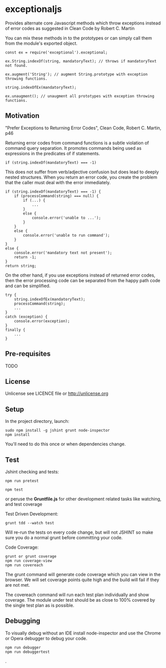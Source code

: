 # exceptionaljs

Provides alternate core Javascript methods which throw exceptions instead of error codes as suggested in Clean Code by Robert C. Martin

You can mix these methods in to the prototypes or can simply call them from the module's exported object.

    const ex = require('exceptional').exceptional;
    
    ex.String.indexOf(string, mandatoryText); // throws if mandatoryText not found.
    
    ex.augment('String'); // augment String.prototype with exception throwing functions.

    string.indexOfEx(mandatoryText);
    
    ex.unaugment(); // unaugment all prototypes with exception throwing functions.

## Motivation

"Prefer Exceptions to Returning Error Codes", Clean Code, Robert C. Martin, p46

Returning error codes from command functions is a subtle violation of command query separation.
It promotes commands being used as expressions in the predicates of if statements.

    if (string.indexOf(mandatoryText) === -1)

This does not suffer from verb/adjective confusion but does lead to deeply nested structures.
When you return an error code, you create the problem that the caller must deal with the error immediately.

    if (string.indexOf(mandatoryText) === -1) {
        if (processCommand(string) === null) {
            if (...) {
                ...
            }
            else {
                console.error('unable to ...');
            }            
        }
        else {
            console.error('unable to run command');
        }
    }
    else {
        console.error('mandatory text not present');
        return -1;
    }
    return string;


On the other hand, if you use exceptions instead of returned error codes, then the error processing code can be separated from the happy path code and can be simplified.

    try {
        string.indexOfEx(mandatoryText);
        processCommand(string);
        ...
    }
    catch (exception) {
        console.error(exception);
    }
    finally {
        ...
    }


## Pre-requisites

TODO

## License

Unlicense see LICENCE file or http://unlicense.org

## Setup

In the project directory, launch:

    sudo npm install -g jshint grunt node-inspector
    npm install

You'll need to do this once or when dependencies change.

## Test

Jshint checking and tests:

    npm run pretest

    npm test

or peruse the **Gruntfile.js** for other development related tasks like watching, and test coverage

Test Driven Development:

    grunt tdd --watch test
   
Will re-run the tests on every code change, but will not JSHINT so make sure you
do a normal grunt before committing your code.

Code Coverage:

    grunt or grunt coverage
    npm run coverage-view
    npm run covereach

The grunt command will generate code coverage which you can view in the browser.
We will set coverage points quite high and the build will fail if they are not met.

The covereach command will run each test plan individually and show coverage. The
module under test should be as close to 100% covered by the single test plan as is possible.

## Debugging

To visually debug without an IDE install node-inspector and use the Chrome
or Opera debugger to debug your code.

    npm run debugger
    npm run debuggertest




.
